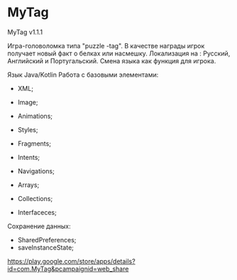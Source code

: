 # MyTag
MyTag v1.1.1

Игра-головоломка  типа "puzzle -tag".
В качестве награды игрок получает новый факт о белках или насмешку.
Локализация на : Русский, Английский и Португальский. Смена языка как функция для игрока.

Язык Java/Kotlin
Работа с базовыми элементами:
- XML;
- Image;
- Animations;
- Styles;
- Fragments;
- Intents;
- Navigations;

- Arrays;
- Collections;
- Interfaceces;

Сохранение данных:
- SharedPreferences;
- saveInstanceState;

https://play.google.com/store/apps/details?id=com.MyTag&pcampaignid=web_share

